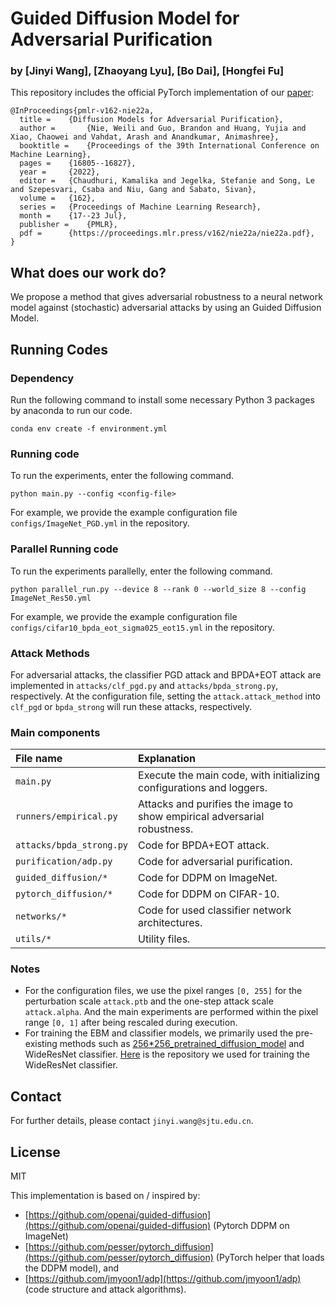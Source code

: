 # Guided Diffusion Model for Adversarial Purification
### by [Jinyi Wang], [Zhaoyang Lyu], [Bo Dai], [Hongfei Fu]

This repository includes the official PyTorch implementation of our [paper](https://arxiv.org/abs/2205.14969):

```
@InProceedings{pmlr-v162-nie22a,
  title = 	 {Diffusion Models for Adversarial Purification},
  author =       {Nie, Weili and Guo, Brandon and Huang, Yujia and Xiao, Chaowei and Vahdat, Arash and Anandkumar, Animashree},
  booktitle = 	 {Proceedings of the 39th International Conference on Machine Learning},
  pages = 	 {16805--16827},
  year = 	 {2022},
  editor = 	 {Chaudhuri, Kamalika and Jegelka, Stefanie and Song, Le and Szepesvari, Csaba and Niu, Gang and Sabato, Sivan},
  volume = 	 {162},
  series = 	 {Proceedings of Machine Learning Research},
  month = 	 {17--23 Jul},
  publisher =    {PMLR},
  pdf = 	 {https://proceedings.mlr.press/v162/nie22a/nie22a.pdf},
}
```


## What does our work do?
We propose a method that gives adversarial robustness to a neural network model against (stochastic) adversarial attacks by using an Guided Diffusion Model.

## Running Codes
### Dependency
Run the following command to install some necessary Python 3 packages by anaconda to run our code.
```
conda env create -f environment.yml
```

### Running code
To run the experiments, enter the following command.
```
python main.py --config <config-file>
```
For example, we provide the example configuration file `configs/ImageNet_PGD.yml` in the repository.

### Parallel Running code
To run the experiments parallelly, enter the following command.
```
python parallel_run.py --device 8 --rank 0 --world_size 8 --config ImageNet_Res50.yml
```
For example, we provide the example configuration file `configs/cifar10_bpda_eot_sigma025_eot15.yml` in the repository.

### Attack Methods
For adversarial attacks, the classifier PGD attack and BPDA+EOT attack are implemented in `attacks/clf_pgd.py` and `attacks/bpda_strong.py`, respectively. At the configuration file, setting the `attack.attack_method` into `clf_pgd` or `bpda_strong` will run these attacks, respectively.


### Main components
| File name | Explanation | 
|:-|:-|
| `main.py` | Execute the main code, with initializing configurations and loggers. |
| `runners/empirical.py` | Attacks and purifies the image to show empirical adversarial robustness. |
| `attacks/bpda_strong.py` | Code for BPDA+EOT attack. |
| `purification/adp.py` | Code for adversarial purification. |
| `guided_diffusion/*` | Code for DDPM on ImageNet. |
| `pytorch_diffusion/*` | Code for DDPM on CIFAR-10. |
| `networks/*` | Code for used classifier network architectures. |
| `utils/*` | Utility files. |

### Notes
* For the configuration files, we use the pixel ranges `[0, 255]` for the perturbation scale `attack.ptb` and the one-step attack scale `attack.alpha`. And the main experiments are performed within the pixel range `[0, 1]` after being rescaled during execution.
* For training the EBM and classifier models, we primarily used the pre-existing methods such as [256*256_pretrained_diffusion_model](https://openaipublic.blob.core.windows.net/diffusion/jul-2021/256x256_diffusion_uncond.pt) and WideResNet classifier. [Here](https://github.com/meliketoy/wide-resnet.pytorch) is the repository we used for training the WideResNet classifier. 


## Contact
For further details, please contact `jinyi.wang@sjtu.edu.cn`.

## License
MIT

This implementation is based on / inspired by:

- [https://github.com/openai/guided-diffusion](https://github.com/openai/guided-diffusion) (Pytorch DDPM on ImageNet)
- [https://github.com/pesser/pytorch_diffusion](https://github.com/pesser/pytorch_diffusion) (PyTorch helper that loads the DDPM model), and
- [https://github.com/jmyoon1/adp](https://github.com/jmyoon1/adp) (code structure and attack algorithms).
